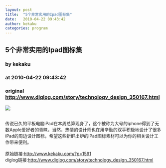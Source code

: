 ```yaml
---
layout: post
title:  "5个非常实用的Ipad图标集"
date:   2010-04-22 09:43:42
author: kekaku
categories: program
---
```


## 5个非常实用的Ipad图标集
### by kekaku
### at 2010-04-22 09:43:42
### original <http://www.diglog.com/story/technology_design_350167.html>

<p><a href="http://www.diglog.com/story/technology_design_350167.html"><img border="0" src="http://img.diglog.com/img/2010/4/middle_d16850713bdb4dc08120d348ecbd7bf6.png"></a></p><br>传说已久的平板电脑iPad在本周总算现身了，这个被称为大号的iphone得到了无数Apple爱好者的青睐，当然，热情的设计师也在用辛勤的双手积极地设计了很多iPad的周边设计图标，希望这些新鲜出炉的iPad图标素材可以为你的相关设计工作带来便利。<br><br>原始链接:<a href="http://www.kekaku.com/?p=1591">http://www.kekaku.com/?p=1591</a><br>diglog链接:<a href="http://www.diglog.com/story/technology_design_350167.html">http://www.diglog.com/story/technology_design_350167.html</a>